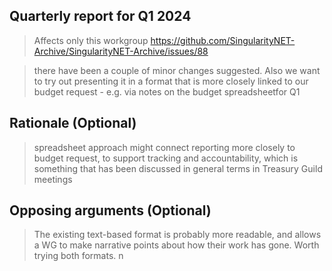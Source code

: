 ## Quarterly report for Q1 2024
> Affects only this workgroup
> https://github.com/SingularityNET-Archive/SingularityNET-Archive/issues/88

> there have been a couple of minor changes suggested. Also we want to try out presenting it in a format that is more closely linked to our budget request  - e.g. via notes on the budget spreadsheetfor Q1

## Rationale (Optional)
> spreadsheet approach might connect reporting more closely to budget request, to support tracking and accountability, which is something that has been discussed in general terms in Treasury Guild meetings

## Opposing arguments (Optional)
> The existing text-based format is probably more readable, and allows a WG to make narrative points about how their work has gone. Worth trying both formats.
> n
